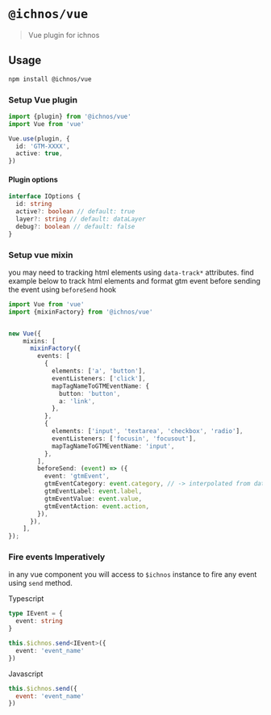 # `@ichnos/vue`

> Vue plugin for ichnos

## Usage

```bash
npm install @ichnos/vue
```


### Setup Vue plugin
```ts
import {plugin} from '@ichnos/vue'
import Vue from 'vue'

Vue.use(plugin, {
  id: 'GTM-XXXX',
  active: true,
})
```

#### Plugin options
```ts
interface IOptions {
  id: string
  active?: boolean // default: true
  layer?: string // default: dataLayer
  debug?: boolean // default: false
}
```


### Setup vue mixin 
you may need to tracking html elements using `data-track*` attributes.
find example below to track html elements and format gtm event before sending the event using `beforeSend` hook

```ts
import Vue from 'vue'
import {mixinFactory} from '@ichnos/vue'


new Vue({
    mixins: [
      mixinFactory({
        events: [
          {
            elements: ['a', 'button'],
            eventListeners: ['click'],
            mapTagNameToGTMEventName: {
              button: 'button',
              a: 'link',
            },
          },
          {
            elements: ['input', 'textarea', 'checkbox', 'radio'],
            eventListeners: ['focusin', 'focusout'],
            mapTagNameToGTMEventName: 'input',
          },
        ],
        beforeSend: (event) => ({
          event: 'gtmEvent',
          gtmEventCategory: event.category, // -> interpolated from data-trackcategory
          gtmEventLabel: event.label,
          gtmEventValue: event.value,
          gtmEventAction: event.action,
        }),
      }),
    ],
});
```

### Fire events Imperatively 

in any vue component you will access to `$ichnos` instance to fire any event using `send` method.

Typescript

```typescript
type IEvent = {
  event: string
}

this.$ichnos.send<IEvent>({
  event: 'event_name'
})
```

Javascript

```javascript
this.$ichnos.send({
  event: 'event_name'
})
```
